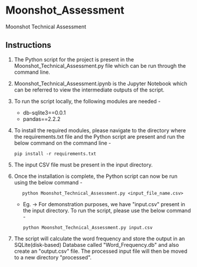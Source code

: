 # Moonshot_Assessment
Moonshot Technical Assessment

## Instructions

1. The Python script for the project is present in the Moonshot_Technical_Assessment.py file which can be run through the command line.

2. Moonshot_Technical_Assessment.ipynb is the Jupyter Notebook which can be referred to view the intermediate outputs of the script.

3. To run the script locally, the following modules are needed -
     + db-sqlite3==0.0.1
     + pandas==2.2.2
   
4. To install the required modules, please navigate to the directory where the requirements.txt file and the Python script are present and run the below command on the command line -
     
       pip install -r requirements.txt
   
6. The input CSV file must be present in the input directory.
   
7. Once the installation is complete, the Python script can now be run using the below command -
   
          python Moonshot_Technical_Assessment.py <input_file_name.csv>
    + Eg. -> For demonstration purposes, we have "input.csv" present in the input directory. To run the script, please use the below command - 

          python Moonshot_Technical_Assessment.py input.csv

9. The script will calculate the word frequency and store the output in an SQLite(disk-based) Database called "Word_Frequency.db" and also create an "output.csv" file. The processed input file will then be moved to a new directory "processed".

